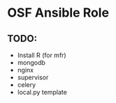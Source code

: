 # OSF Ansible Role

## TODO:

- Install R (for mfr)
- mongodb
- nginx
- supervisor
- celery
- local.py template

